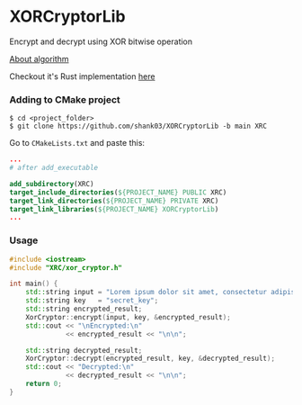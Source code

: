 # XORCryptorLib

Encrypt and decrypt using XOR bitwise operation

[About algorithm](About.md)

Checkout it's Rust implementation [here](https://github.com/shank03/XORCryptorRust)

### Adding to CMake project
```shell
$ cd <project_folder>
$ git clone https://github.com/shank03/XORCryptorLib -b main XRC
```

Go to `CMakeLists.txt` and paste this:
```cmake
...
# after add_executable

add_subdirectory(XRC)
target_include_directories(${PROJECT_NAME} PUBLIC XRC)
target_link_directories(${PROJECT_NAME} PRIVATE XRC)
target_link_libraries(${PROJECT_NAME} XORCryptorLib)
...
```

### Usage
```c++
#include <iostream>
#include "XRC/xor_cryptor.h"

int main() {
    std::string input = "Lorem ipsum dolor sit amet, consectetur adipiscing elit. Duis ornare.";
    std::string key   = "secret_key";
    std::string encrypted_result;
    XorCryptor::encrypt(input, key, &encrypted_result);
    std::cout << "\nEncrypted:\n"
              << encrypted_result << "\n\n";

    std::string decrypted_result;
    XorCryptor::decrypt(encrypted_result, key, &decrypted_result);
    std::cout << "Decrypted:\n"
              << decrypted_result << "\n\n";
    return 0;
}
```
